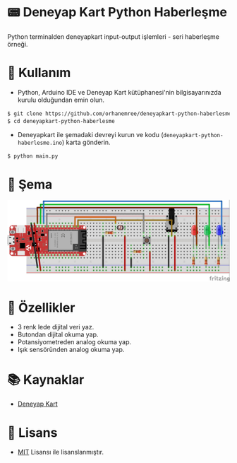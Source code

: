 # 📟 Deneyap Kart Python Haberleşme
Python terminalden deneyapkart input-output işlemleri - seri haberleşme örneği.

# 🧐 Kullanım
* Python, Arduino IDE ve Deneyap Kart kütüphanesi'nin bilgisayarınızda kurulu olduğundan emin olun.
```bash
$ git clone https://github.com/orhanemree/deneyapkart-python-haberlesme.git
$ cd deneyapkart-python-haberlesme
```
* Deneyapkart ile şemadaki devreyi kurun ve kodu (``deneyapkart-python-haberlesme.ino``) karta gönderin.
```bash
$ python main.py
```

# 🧮 Şema
<img src="./scheme.jpg" alt="deneyapkart python haberleşme">

# 🎉 Özellikler
* 3 renk lede dijital veri yaz.
* Butondan dijital okuma yap.
* Potansiyometreden analog okuma yap.
* Işık sensöründen analog okuma yap.

# 📚 Kaynaklar
* [Deneyap Kart](https://deneyapkart.org/)

# 📃 Lisans
* [MIT](https://github.com/orhanemree/deneyapkart-python-haberlesme/blob/master/LICENSE) Lisansı ile lisanslanmıştır.